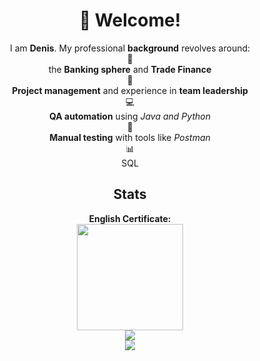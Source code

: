 <div align="center">
<h1>👋 Welcome!</h1> 
</div>

<!--About me-->
<div align="center">
  I am <b>Denis</b>. My professional <b>background</b> revolves around:<br>💼<br>
  the <b>Banking sphere</b> and <b>Trade Finance</b><br>🤝<br>
  <b>Project management</b> and experience in <b>team leadership</b><br>💻<br>
  <b>QA automation</b> using <i>Java and Python</i><br>📝<br>
  <b>Manual testing</b> with tools like <i>Postman</i><br>📊<br>
  SQL<br>
</div>

<!--Stats-->
<div align="center">
<h2>Stats</h2>
  <p>
    <b>English Certificate:</b><br>
    <a href="https://www.efset.org/cert/baS3Yr"><img src="https://cdn.efset.org/efset-widget/img/certificate_83.png" width="170" height="170"></a><br>
    <img src="https://github-readme-stats.vercel.app/api?username=DenisProkofyev&show_icons=true&theme=catppuccin_mocha"><br>
    <a href="https://www.codewars.com/users/DenisProkofyev">
      <img src="https://www.codewars.com/users/DenisProkofyev/badges/small">
    </a>
  </p>
</div>

<!--
<p>![Denis Prokofyev's GitHub stats](https://github-readme-stats.vercel.app/api?username=DenisProkofyev&show_icons=true&theme=catppuccin_mocha)</p>

<p>![codewars](https://www.codewars.com/users/DenisProkofyev/badges/small)</p>-->


<!--
Here are some ideas to get you started:

- 🔭 I’m currently working on ...
- 🌱 I’m currently learning ...
- 👯 I’m looking to collaborate on ...
- 🤔 I’m looking for help with ...
- 💬 Ask me about ...
- 📫 How to reach me: ...
- 😄 Pronouns: ...
- ⚡ Fun fact: ...
-->

